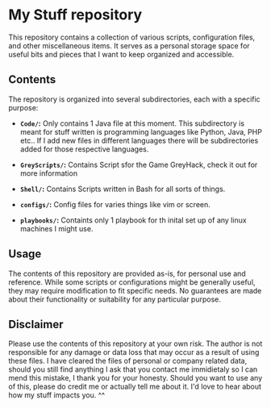 # My Stuff repository

This repository contains a collection of various scripts, configuration files, and other miscellaneous items.  It serves as a personal storage space for useful bits and pieces that I want to keep organized and accessible.

## Contents
The repository is organized into several subdirectories, each with a specific purpose:
* **`Code/`:** Only contains 1 Java file at this moment. This subdirectory is meant for stuff written is programming languages like Python, Java, PHP etc.. If I add new files in different languages there will be subdirectories added for those respective languages.
  
* **`GreyScripts/`:** Contains Script sfor the Game GreyHack, check it out for more information

* **`Shell/`:** Contains Scripts written in Bash for all sorts of things.

* **`configs/`:** Config files for varies things like vim or screen.

* **`playbooks/`:** Containts only 1 playbook for th inital set up of any linux machines I might use.

## Usage

The contents of this repository are provided as-is, for personal use and reference.  While some scripts or configurations might be generally useful, they may require modification to fit specific needs.  No guarantees are made about their functionality or suitability for any particular purpose.

## Disclaimer

Please use the contents of this repository at your own risk.  The author is not responsible for any damage or data loss that may occur as a result of using these files.
I have cleared the files of personal or company related data, should you still find anything I ask that you contact me immidietaly so I can mend this mistake, I thank you for your honesty.
Should you want to use any of this, please do credit me or actually tell me about it. I'd love to hear about how my stuff impacts you. ^^
